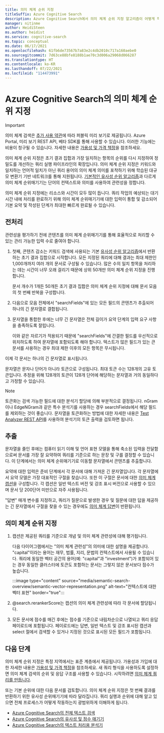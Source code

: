 ```yaml
---
title: 의미 체계 순위 지정
titleSuffix: Azure Cognitive Search
description: Azure Cognitive Search에서 의미 체계 순위 지정 알고리즘이 어떻게 작동하는지 알아봅니다.
manager: nitinme
author: HeidiSteen
ms.author: heidist
ms.service: cognitive-search
ms.topic: conceptual
ms.date: 06/17/2021
ms.openlocfilehash: 61fb6de73567b7a83e2c4db2010c717a160aebe0
ms.sourcegitcommit: 7d63ce88bfe8188b1ae70c3d006a29068d066287
ms.translationtype: HT
ms.contentlocale: ko-KR
ms.lasthandoff: 07/22/2021
ms.locfileid: "114473991"
---
```

# <a name="semantic-ranking-in-azure-cognitive-search"></a>Azure Cognitive Search의 의미 체계 순위 지정

> [!IMPORTANT]
> 의미 체계 검색은 [추가 사용 약관](https://azure.microsoft.com/support/legal/preview-supplemental-terms/)에 따라 퍼블릭 미리 보기로 제공됩니다. Azure Portal, 미리 보기 REST API, 베타 SDK를 통해 사용할 수 있습니다. 이러한 기능에는 비용이 청구될 수 있습니다. 자세한 내용은 [가용성 및 가격 책정](semantic-search-overview.md#availability-and-pricing)을 참조하세요.

의미 체계 순위 지정은 초기 결과 집합과 가장 일치하는 항목의 순위를 다시 지정하여 정밀도를 개선하는 쿼리 실행 파이프라인의 확장입니다. 의미 체계 순위 지정은 키워드와 일치하는 언어적 일치가 아닌 쿼리 용어의 의미 체계 의미를 포착하기 위해 학습된 대규모 변환기 기반 네트워크를 통해 지원됩니다. [기본적인 유사성 순위 알고리즘](index-ranking-similarity.md)과 다르게 의미 체계 순위매기기는 단어의 컨텍스트와 의미를 사용하여 관련성을 정합니다.

의미 체계 순위 지정에는 리소스와 시간이 모두 많이 듭니다. 쿼리 작업의 예상되는 대기 시간 내에 처리를 완료하기 위해 의미 체계 순위매기기에 대한 입력이 통합 및 감소되어 기본 요약 및 작성된 단계가 최대한 빠르게 완료될 수 있습니다.

## <a name="pre-processing"></a>전처리

관련성을 평가하기 전에 콘텐츠를 의미 체계 순위매기기를 통해 효율적으로 처리할 수 있는 관리 가능한 입력 수로 줄여야 합니다.

1. 첫째, 콘텐츠 감소는 키워드 검색에 사용되는 기본 [유사성 순위 알고리즘](index-ranking-similarity.md)에서 반환하는 초기 결과 집합으로 시작합니다. 모든 지정된 쿼리에 대해 결과는 최대 제한인 1,000개까지 여러 개의 문서로 구성될 수 있습니다. 많은 수의 일치 항목을 처리하는 데는 시간이 너무 오래 걸리기 때문에 상위 50개만 의미 체계 순위 지정을 진행합니다.

   문서 개수가 1개든 50개든 초기 결과 집합은 의미 체계 순위 지정에 대해 문서 모음의 첫 번째 반복을 구성합니다.

1. 다음으로 모음 전체에서 "searchFields"에 있는 모든 필드의 콘텐츠가 추출되어 하나의 긴 문자열로 결합됩니다.

1. 문자열을 통합한 후에는 너무 긴 문자열은 전체 길이가 요약 단계의 입력 요구 사항을 충족하도록 잘립니다.

   이와 같은 자르기가 적용되기 때문에 "searchFields"에 간결한 필드를 우선적으로 위치하도록 하여 문자열에 포함되도록 해야 합니다. 텍스트가 많은 필드가 있는 큰 문서를 사용하는 경우 최대 제한 이후의 모든 항목은 무시됩니다.

이제 각 문서는 하나의 긴 문자열로 표시됩니다.

문자열은 문자나 단어가 아니라 토큰으로 구성됩니다. 최대 토큰 수는 128개의 고유 토큰입니다. 추정을 위해 128개의 토큰이 128개 단어에 해당하는 문자열과 거의 동일하다고 가정할 수 있습니다. 

> [!NOTE]
>토큰화는 검색 가능한 필드에 대한 분석기 할당에 의해 부분적으로 결정됩니다. nGram이나 EdgeNGram과 같은 특수 분석기를 사용하는 경우 searchFields에서 해당 필드를 제외하는 것이 좋습니다. 문자열을 토큰화하는 방법에 대한 자세한 내용은 [Test Analyzer REST API](/rest/api/searchservice/test-analyzer)를 사용하여 분석기의 토큰 출력을 검토하면 됩니다.

## <a name="extraction"></a>추출

문자열을 줄인 후에는 컴퓨터 읽기 이해 및 언어 표현 모델을 통해 축소된 입력을 전달함으로써 문서를 가장 잘 요약하여 쿼리를 기준으로 하는 문장 및 구를 결정할 수 있습니다. 이 단계에서는 의미 체계 순위매기기로 이동할 문자열에서 콘텐츠를 추출합니다.

요약에 대한 입력은 준비 단계에서 각 문서에 대해 가져온 긴 문자열입니다. 각 문자열에서 요약 모델은 가장 대표적인 구절을 찾습니다. 또한 이 구절은 문서에 대한 [의미 체계 캡션](semantic-how-to-query-request.md)을 구성합니다. 각 캡션은 일반 텍스트 버전 및 강조 표시 버전으로 사용할 수 있으며 문서 당 200단어 미만으로 자주 사용됩니다.

"답변" 매개 변수를 지정하고, 쿼리가 질문으로 발생한 경우 및 질문에 대한 답을 제공하는 긴 문자열에서 구절을 찾을 수 있는 경우에도 [의미 체계 답변](semantic-answers.md)이 반환됩니다.

## <a name="semantic-ranking"></a>의미 체계 순위 지정

1. 캡션은 제공된 쿼리를 기준으로 개념 및 의미 체계 관련성에 대해 평가됩니다.

   다음 다이어그램에서는 "의미 체계 관련성"의 의미에 대한 설명을 제공합니다. "capital"이라는 용어는 재무, 법률, 지리, 문법의 컨텍스트에서 사용될 수 있습니다. 쿼리에 동일한 벡터 공간의 용어(예: "capital"과 "investment")가 포함되어 있는 경우 동일한 클러스터에 토큰도 포함하는 문서는 그렇지 않은 문서보다 점수가 높습니다.

   :::image type="content" source="media/semantic-search-overview/semantic-vector-representation.png" alt-text="컨텍스트에 대한 벡터 표현" border="true":::

1. @search.rerankerScore는 캡션의 의미 체계 관련성에 따라 각 문서에 할당됩니다.

1. 모든 문서에 점수를 매긴 후에는 점수를 기준으로 내림차순으로 나열되고 쿼리 응답 페이로드에 포함됩니다. 페이로드에는 답변, 일반 텍스트 및 강조 표시된 캡션과 select 절에서 검색할 수 있거나 지정된 것으로 표시된 모든 필드가 포함됩니다.

## <a name="next-steps"></a>다음 단계

의미 체계 순위 지정은 특정 지역에서는 표준 계층에서 제공됩니다. 가용성과 가입에 대한 자세한 내용은 [가용성 및 가격 책정](semantic-search-overview.md#availability-and-pricing)을 참조하세요. 새 쿼리 형식을 사용하도록 설정하면 의미 체계 검색의 순위 및 응답 구조를 사용할 수 있습니다. 시작하려면 [의미 체계 쿼리를 만듭니다](semantic-how-to-query-request.md).

또는 기본 순위에 대한 다음 문서를 검토합니다. 의미 체계 순위 지정은 첫 번째 결과를 반환하기 위한 유사성 순위매기기에 따라 달라집니다. 쿼리 실행과 순위에 대해 알고 있으면 전체 프로세스가 어떻게 작동하는지 광범위하게 이해하게 됩니다.

+ [Azure Cognitive Search의 전체 텍스트 검색](search-lucene-query-architecture.md)
+ [Azure Cognitive Search의 유사성 및 점수 매기기](index-similarity-and-scoring.md)
+ [Azure Cognitive Search의 텍스트 처리용 분석기](search-analyzers.md)